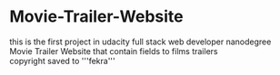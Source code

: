 # Movie-Trailer-Website
this is the first project in udacity full stack web developer nanodegree Movie Trailer Website that contain fields to films trailers  
 copyright saved to '''fekra'''
